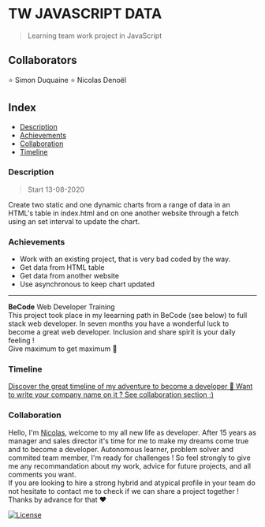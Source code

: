 # TW JAVASCRIPT DATA
> Learning team work project in JavaScript

## Collaborators
:star: Simon Duquaine
:star: Nicolas Denoël

## Index
- [Description](#description) 
- [Achievements](#achievements)
- [Collaboration](#collaboration)
- [Timeline](#timeline)


### Description 
> Start 13-08-2020

Create two static and one dynamic charts from a range of data in an HTML's table in index.html and on one another website through a fetch using an set interval to update the chart.

### Achievements 
* Work with an existing project, that is very bad coded by the way.
* Get data from HTML table 
* Get data from another website
* Use asynchronous to keep chart updated

---
**BeCode** Web Developer Training  
This project took place in my leearning path in BeCode (see below) to full stack web developer.
In seven months you have a wonderful luck to become a great web developer. Inclusion and share spirit is your daily feeling !  
Give maximum to get maximum :rocket:

### Timeline 
[Discover the great timeline of my adventure to become a developer :calendar: Want to write your company name on it ? See collaboration section ;)](https://timelines.gitkraken.com/timeline/2e12cc334eb0406b84bf7a6339e666c4?range=2020-05-26_2020-06-27)  

### Collaboration
Hello, I'm [Nicolas](https://www.linkedin.com/in/nicolas-denoel/), welcome to my all new life as developer.
After 15 years as manager and sales director it's time for me to make my dreams come true and to become a developer.
Autonomous learner, problem solver and commited team member, I'm ready for challenges !
So feel strongly to give me any recommandation about my work, advice for future projects, and all comments you want.  
If you are looking to hire a strong hybrid and atypical profile in your team do not hesitate to contact me to check if we can share a project together !  
Thanks by advance for that :heart:  


[![License](http://img.shields.io/:license-mit-blue.svg?style=flat-square)](http://badges.mit-license.org)